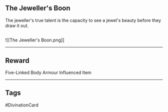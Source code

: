 ## The Jeweller's Boon
The jeweller's true talent is the capacity to see a jewel's beauty before they draw it out.
## 
![[The Jeweller's Boon.png]]

---
## Reward
Five-Linked Body Armour
Influenced Item

---
## Tags
#DivinationCard